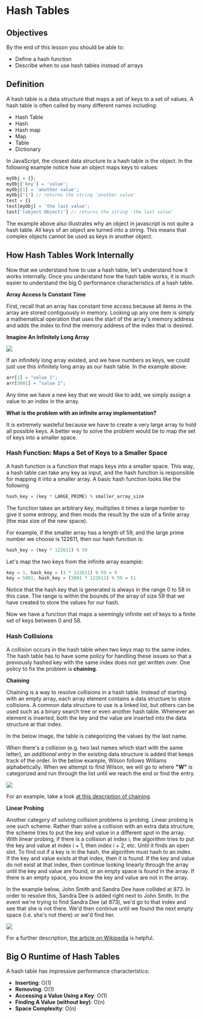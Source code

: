 # Hash Tables

## Objectives

By the end of this lesson you should be able to:

* Define a hash function
* Describe when to use hash tables instead of arrays

## Definition

A hash table is a data structure that maps a set of keys to a set of values. A hash table is often called by many different names including:

* Hash Table
* Hash
* Hash map
* Map
* Table
* Dictionary

In JavaScript, the closest data structure to a hash table is the object. In the following example notice how an object maps keys to values:

```js
myObj = {};
myObj['key'] = 'value';
myObj[1] = 'another value';
myObj['1'] // returns the string 'another value'
test = {}
test[myObj] = 'the last value';
test['[object Object]'] // returns the string 'the last value'
```

The example above also illustrates why an object in javascript is not quite a hash table.  All keys of an object are turned into a string. This means that complex objects cannot be used as keys in another object.

## How Hash Tables Work Internally

Now that we understand how to use a hash table, let's understand how it works internally.  Once you understand how the hash table works, it is much easier to understand the big O performance characteristics of a hash table.

__Array Access Is Constant Time__

First, recall that an array has constant time access because all items in the array are stored contiguously in memory.  Looking up any one item is simply a mathematical operation that uses the start of the array's memory address and adds the index to find the memory address of the index that is desired.

__Imagine An Infinitely Long Array__

![](http://s14.postimg.org/ho496a4k1/infinite_Array.png)

If an infinitely long array existed, and we have numbers as keys, we could just use this infinitely long array as our hash table. In the example above:

```js
arr[1] = "value 1";
arr[5001] = "value 2";
```

Any time we have a new key that we would like to add, we simply assign a value to an index in the array.

__What is the problem with an infinite array implementation?__

It is extremely wasteful because we have to create a very large array to hold all possible keys.  A better way to solve the problem would be to map the set of keys into a smaller space.

### Hash Function: Maps a Set of Keys to a Smaller Space

A hash function is a function that maps keys into a smaller space.  This way, a hash table can take any key as input, and the hash function is responsible for mapping it into a smaller array.  A basic hash function looks like the following

```js
hash_key = (key * LARGE_PRIME) % smaller_array_size
```

The function takes an arbitrary key, multiplies it times a large number to give it some entropy, and then mods the result by the size of a finite array (the max size of the new space).

For example, if the smaller array has a length of 59, and the large prime number we choose is 122611, then our hash function is:

```js
hash_key = (key * 122611) % 59
```

Let's map the two keys from the infinite array example:

```js
key = 1, hash_key = (1 * 122611) % 59 = 9
key = 5001, hash_key = (5001 * 122611) % 59 = 51
```

Notice that the hash key that is generated is always in the range 0 to 58 in this case.  The range is within the bounds of the array of size 59 that we have created to store the values for our hash.

Now we have a function that maps a seemingly infinite set of keys to a finite set of keys between 0 and 58.

### Hash Collisions

A collision occurs in the hash table when two keys map to the same index.  The hash table has to have some policy for handling these issues so that a previously hashed key with the same index does not get written over.  One policy to fix the problem is __chaining__.

__Chaining__

Chaining is a way to resolve collisions in a hash table. Instead of starting with an empty array, each array element contains a data structure to store collisions.  A common data structure to use is a linked list, but others can be used such as a binary search tree or even another hash table.  Whenever an element is inserted, both the key and the value are inserted into the data structure at that index.

In the below image, the table is categorizing the values by the last name.

When there's a collision (e.g. two last names which start with the same letter), an _additional entry_ in the existing data structure is added that keeps track of the order. In the below example, Wilson follows Williams alphabetically. When we attempt to find Wilson, we will go to where __"W"__ is categorized and run through the list until we reach the end or find the entry.

![](http://www.algolist.net/img/hash-table-chaining.png)

For an example, take a look [at this description of chaining](http://www.algolist.net/Data_structures/Hash_table/Chaining).

__Linear Probing__

Another category of solving collision problems is probing.  Linear probing is one such scheme.  Rather than solve a collision with an extra data structure, the scheme tries to put the key and value in a different spot in the array.  With linear probing, if there is a collision at index i, the algorithm tries to put the key and value at index i + 1, then index i + 2, etc. Until it finds an open slot.  To find out if a key is in the hash, the algorithm must hash to an index.  If the key and value exists at that index, then it is found.  If the key and value do not exist at that index, then continue looking linearly through the array until the key and value are found, or an empty space is found in the array.  If there is an empty space, you know the key and value are not in the array.

In the example below, John Smith and Sandra Dee have collided at 873. In order to resolve this, Sandra Dee is added right next to John Smith. In the event we're trying to find Sandra Dee (at 873), we'd go to that index and see that she is not there. We'd then continue until we found the next empty space (i.e. she's not there) or we'd find her.

![](https://upload.wikimedia.org/wikipedia/commons/9/90/HASHTB12.svg)

For a further description, [the article on Wikipedia](https://en.wikipedia.org/wiki/Linear_probing) is helpful.

## Big O Runtime of Hash Tables

A hash table has impressive performance characteristics:

* __Inserting__: O(1)
* __Removing__: O(1)
* __Accessing a Value Using a Key__: O(1)
* __Finding A Value (without key)__: O(n)
* __Space Complexity__: O(n)
